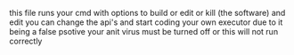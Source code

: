 this file runs your cmd with options to build or edit or kill (the software) and edit you can change the api's and start coding your own executor due to it being a false psotive your anit virus must be turned off or this will not run correctly 
